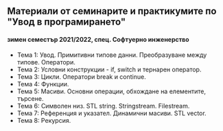 ## Материали от семинарите и практикумите по "Увод в програмирането"
#### зимен семестър 2021/2022, спец. Софтуерно инженерство

- Тема 1: Увод. Примитивни типове данни. Преобразуване между типове. Оператори.
- Тема 2: Условни конструкции - if, switch и тернарен оператор.
- Тема 3: Цикли. Оператори break и continue.
- Тема 4: Функции.
- Тема 5: Масиви. Основни операции, обхождане на елементите, търсене.
- Тема 6: Символен низ. STL string. Stringstream. Filestream.
- Тема 7: Референция и указател. Динамични масиви. STL vector.
- Тема 8: Рекурсия.